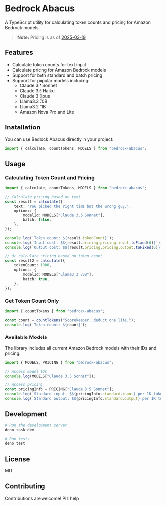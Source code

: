# Bedrock Abacus

A TypeScript utility for calculating token counts and pricing for Amazon Bedrock
models.

> **Note:** Pricing is as of
> [2025-03-19](https://aws.amazon.com/bedrock/pricing/)

## Features

- Calculate token counts for text input
- Calculate pricing for Amazon Bedrock models
- Support for both standard and batch pricing
- Support for popular models including:
  - Claude 3.* Sonnet
  - Claude 3.6 Haiku
  - Claude 3 Opus
  - Llama3.3 70B
  - Llama3.2 11B
  - Amazon Nova Pro and Lite

## Installation

You can use Bedrock Abacus directly in your project:

```ts
import { calculate, countTokens, MODELS } from "bedrock-abacus";
```

## Usage

### Calculating Token Count and Pricing

```ts
import { calculate, countTokens, MODELS } from "bedrock-abacus";

// Calculate pricing based on text
const result = calculate({
	text: "You picked the right time but the wrong guy.",
	options: {
		modelId: MODELS["Claude 3.5 Sonnet"],
		batch: false,
	},
});

console.log(`Token count: ${result.tokenCount}`);
console.log(`Input cost: $${result.pricing.pricing.input.toFixed(6)}`);
console.log(`Output cost: $${result.pricing.pricing.output.toFixed(6)}`);

// Or calculate pricing based on token count
const result2 = calculate({
	tokenCount: 1000,
	options: {
		modelId: MODELS["Llama3.3 70B"],
		batch: true,
	},
});
```

### Get Token Count Only

```ts
import { countTokens } from "bedrock-abacus";

const count = countTokens("Scorekeeper, deduct one life.");
console.log(`Token count: ${count}`);
```

### Available Models

The library includes all current Amazon Bedrock models with their IDs and
pricing:

```ts
import { MODELS, PRICING } from "bedrock-abacus";

// Access model IDs
console.log(MODELS["Claude 3.5 Sonnet"]);

// Access pricing
const pricingInfo = PRICING["Claude 3.5 Sonnet"];
console.log(`Standard input: $${pricingInfo.standard.input} per 1K tokens`);
console.log(`Standard output: $${pricingInfo.standard.output} per 1K tokens`);
```

## Development

```bash
# Run the development server
deno task dev

# Run tests
deno test
```

## License

MIT

## Contributing

Contributions are welcome! Plz help
